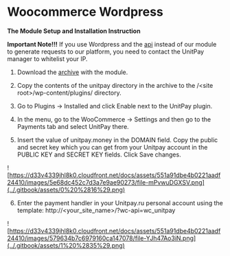 # Woocommerce Wordpress

**The Module Setup and Installation Instruction**

**Important Note!!!** If you use Wordpress and the [api](../payments/create-payment.md) instead of our module to generate requests to our platform, you need to contact the UnitPay manager to whitelist your IP.

1. Download the [archive](https://github.com/unitpay/woocommerce-module/releases/download/v2.0.1/woocommerce-module-2.0.1.zip) with the module.

2. Copy the contents of the unitpay directory in the archive to the /&lt;site root&gt;/wp-content/plugins/ directory.

3. Go to Plugins -&gt; Installed and click Enable next to the UnitPay plugin.

4. In the menu, go to the WooCommerce -&gt; Settings and then go to the Payments tab and select UnitPay there.

5. Insert the value of unitpay.money in the DOMAIN field. Copy the public and secret key which you can get from your Unitpay account in the PUBLIC KEY and SECRET KEY fields. Click Save changes. 

![https://d33v4339jhl8k0.cloudfront.net/docs/assets/551a91dbe4b0221aadf24410/images/5e68dc452c7d3a7e9ae90273/file-mPvwuDGXSV.png](../.gitbook/assets/0%20%2816%29.png)

6. Enter the payment handler in your Unitpay.ru personal account using the template: http://&lt;your\_site\_name&gt;/?wc-api=wc\_unitpay

![https://d33v4339jhl8k0.cloudfront.net/docs/assets/551a91dbe4b0221aadf24410/images/579634b7c6979160ca147078/file-YJh47Ao3iN.png](../.gitbook/assets/1%20%2835%29.png)

